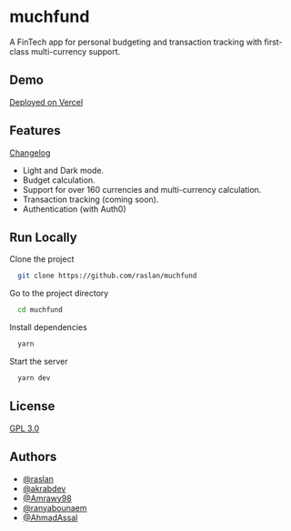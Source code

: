 
# muchfund

A FinTech app for personal budgeting and transaction tracking with first-class multi-currency support.


## Demo

[Deployed on Vercel](https://muchfund.vercel.app)


## Features

[Changelog](/CHANGELOG.md)

- Light and Dark mode.
- Budget calculation.
- Support for over 160 currencies and multi-currency calculation.
- Transaction tracking (coming soon).
- Authentication (with Auth0)


## Run Locally

Clone the project

```bash
  git clone https://github.com/raslan/muchfund
```

Go to the project directory

```bash
  cd muchfund
```

Install dependencies

```bash
  yarn
```

Start the server

```bash
  yarn dev
```


## License

[GPL 3.0](https://choosealicense.com/licenses/gpl-3.0/)


## Authors

- [@raslan](https://www.github.com/raslan)
- [@akrabdev](https://www.github.com/akrabdev)
- [@Amrawy98](https://www.github.com/Amrawy98)
- [@ranyabounaem](https://www.github.com/ranyabounaem)
- [@AhmadAssal](https://www.github.com/AhmadAssal)